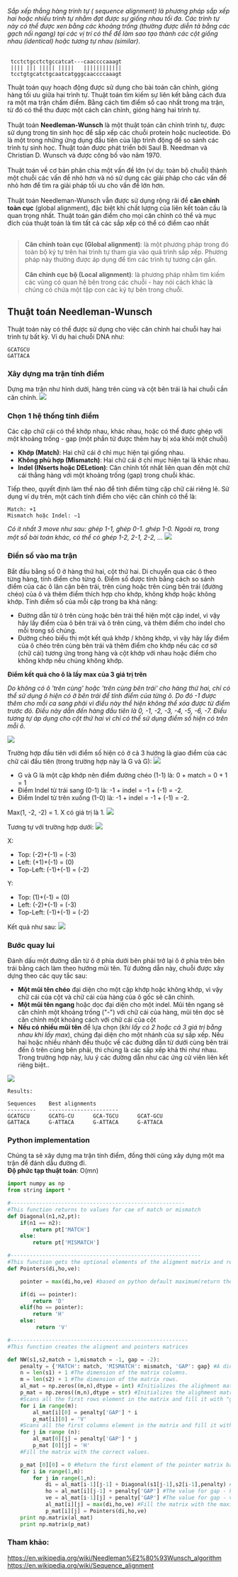 *Sắp xếp thẳng hàng trình tự ( sequence alignment) là phương pháp sắp xếp hai hoặc nhiều trình tự nhằm đạt được sự giống nhau tối đa. Các trình tự này có thể được xen bằng các khoảng trống (thường được diễn tả bằng các gạch nối ngang) tại các vị trí có thể để làm sao tạo thành các cột giống nhau (identical) hoặc tương tự nhau (similar)*.<br><br>
```
 tcctctgcctctgccatcat---caaccccaaagt
 |||| ||| ||||| |||||   ||||||||||||
 tcctgtgcatctgcaatcatgggcaaccccaaagt
```
Thuật toán quy hoạch động được sử dụng cho bài toán căn chỉnh, gióng hàng tối ưu giữa hai trình tự. Thuật toán tìm kiếm sự liên kết bằng cách đưa ra một ma trận chấm điểm. Bằng cách tìm điểm số cao nhất trong ma trận, từ đó có thể thu được một cách căn chỉnh, gióng hàng hai trình tự.<br><br>
Thuật toán **Needleman-Wunsch** là một thuật toán căn chỉnh trình tự,  được sử dụng trong tin sinh học để sắp xếp các chuỗi protein hoặc nucleotide. Đó là một trong những ứng dụng đầu tiên của lập trình động để so sánh các trình tự sinh học. Thuật toán được phát triển bởi Saul B. Needman và Christian D. Wunsch và được công bố vào năm 1970. <br><br>
Thuật toán về cơ bản phân chia một vấn đề lớn (ví dụ: toàn bộ chuỗi) thành một chuỗi các vấn đề nhỏ hơn và nó sử dụng các giải pháp cho các vấn đề nhỏ hơn để tìm ra giải pháp tối ưu cho vấn đề lớn hơn.<br><br>
Thuật toán  Needleman-Wunsch vẫn được sử dụng rộng rãi để **căn chỉnh toàn cục** (global alignment), đặc biệt khi chất lượng của liên kết toàn cầu là quan trọng nhất. Thuật toán gán điểm cho mọi căn chỉnh có thể và mục đích của thuật toán là tìm tất cả các sắp xếp có thể có điểm cao nhất <br><br>
>**Căn chỉnh toàn cục (Global alignment)**:  là một phương pháp trong đó toàn bộ ký tự trên hai trình tự tham gia vào quá trình sắp xếp. Phương pháp này thường được áp dụng để tìm các trình tự tương cận gần.<br><br>
>**Căn chỉnh cục bộ (Local alignment)**:  là phương pháp nhằm tìm kiếm các vùng có quan hệ bên trong các chuỗi - hay nói cách khác là chúng có chứa một tập con các ký tự bên trong chuỗi.<br>

##  Thuật toán Needleman-Wunsch

Thuật toán này có thể được sử dụng cho việc căn chỉnh hai chuỗi hay hai trình tự bất kỳ. Ví dụ hai chuỗi DNA như:
```
GCATGCU
GATTACA
```
### Xây dựng ma trận tính điểm
Dựng ma trận như hình dưới, hàng trên cùng và cột bên trái là hai chuỗi cần căn chỉnh.
![](https://images.viblo.asia/0678edb4-b111-4f1e-8cd8-1ef334e5ceea.PNG)
### Chọn 1 hệ thống tính điểm

Các cặp chữ cái có thể khớp nhau, khác nhau, hoặc có thể được ghép với một khoảng trống - gap (một phần tử được thêm hay bị xóa khỏi một chuỗi)<br>
* **Khớp (Match)**: Hai chữ cái ở chỉ mục hiện tại giống nhau.
* **Không phù hợp (Mismatch)**: Hai chữ cái ở chỉ mục hiện tại là khác nhau.
* **Indel (INserts hoặc DELetion)**: Căn chỉnh tốt nhất liên quan đến một chữ cái thẳng hàng với một khoảng trống (gap) trong chuỗi khác.

Tiếp theo, quyết định làm thế nào để tính điểm từng cặp chữ cái riêng lẻ. Sử dụng ví dụ trên, một cách tính điểm cho việc căn chỉnh có thể là:<br>
```
Match: +1
Mismatch hoặc Indel: −1
```
*Có ít nhất 3 move như sau: ghép 1-1, ghép 0-1. ghép 1-0. Ngoài ra, trong một số bài toán khác, có thể có ghép 1-2, 2-1, 2-2, ...*
![](https://images.viblo.asia/9768d368-93ee-4078-9bc1-8fcae30f64bf.PNG)
### Điền số vào ma trận
Bắt đầu bằng số 0 ở hàng thứ hai, cột thứ hai. Di chuyển qua các ô theo từng hàng, tính điểm cho từng ô. Điểm số được tính bằng cách so sánh điểm của các ô lân cận bên trái, trên cùng hoặc trên cùng bên trái (đường chéo) của ô và thêm điểm thích hợp cho khớp, không khớp hoặc không khớp. Tính điểm số của mỗi cặp trong ba khả năng:<br>
* Đường dẫn từ ô trên cùng hoặc bên trái thể hiện một cặp indel, vì vậy hãy lấy điểm của ô bên trái và ô trên cùng, và thêm điểm cho indel cho mỗi trong số chúng.
* Đường chéo biểu thị một kết quả khớp / không khớp, vì vậy hãy lấy điểm của ô chéo trên cùng bên trái và thêm điểm cho khớp nếu các cơ sở (chữ cái) tương ứng trong hàng và cột khớp với nhau hoặc điểm cho không khớp nếu chúng không khớp.

**Điểm kết quả cho ô là lấy max của 3 giá trị trên**

*Do không có ô 'trên cùng' hoặc 'trên cùng bên trái' cho hàng thứ hai, chỉ có thể sử dụng ô hiện có ở bên trái để tính điểm của từng ô. Do đó -1 được thêm cho mỗi ca sang phải vì điều này thể hiện không thể xóa được từ điểm trước đó. Điều này dẫn đến hàng đầu tiên là 0, -1, -2, -3, -4, -5, -6, -7. Điều tương tự áp dụng cho cột thứ hai vì chỉ có thể sử dụng điểm số hiện có trên mỗi ô.*

![](https://images.viblo.asia/65141e6e-e09c-4976-9c4f-6e5026161766.PNG)

Trường hợp đầu tiên với điểm số hiện có ở cả 3 hướng là giao điểm của các chữ cái đầu tiên (trong trường hợp này là G và G):
![](https://images.viblo.asia/1c90eebf-3789-4dd1-a369-0f5f273d3948.PNG)
* G và G là một cặp khớp nên điểm đường chéo (1-1) là: 0 + match = 0 + 1 = 1
* Điểm Indel từ trái sang (0-1) là: -1 + indel = -1 + (-1) = -2.
* Điểm Indel từ trên xuống (1-0) là: -1 + indel = -1 + (-1) = -2.

Max(1, -2, -2) = 1. X có giá trị là 1. 
![](https://images.viblo.asia/1f13350b-9744-480f-8060-7b1cbec12501.PNG)

Tương tự với trường hợp dưới:
![](https://images.viblo.asia/bd62536c-deb7-4844-aa38-877bb2afaee6.PNG)

X:
* Top: (-2)+(-1) = (-3)
* Left: (+1)+(-1) = (0)
* Top-Left: (-1)+(-1) = (-2)

Y:
* Top: (1)+(-1) = (0)
* Left: (-2)+(-1) = (-3)
* Top-Left: (-1)+(-1) = (-2)

Kết quả như sau:
![](https://images.viblo.asia/3bba9540-c66e-4cd1-8c76-cb1d802f46a7.PNG)

### Bước quay lui
Đánh dấu một đường dẫn từ ô ở phía dưới bên phải trở lại ô ở phía trên bên trái bằng cách làm theo hướng mũi tên. Từ đường dẫn này, chuỗi được xây dựng theo các quy tắc sau:
* **Một mũi tên chéo** đại diện cho một cặp khớp hoặc không khớp, vì vậy chữ cái của cột và chữ cái của hàng của ô gốc sẽ căn chỉnh.
* **Một mũi tên ngang** hoặc dọc đại diện cho một indel. Mũi tên ngang sẽ căn chỉnh một khoảng trống ("-") với chữ cái của hàng, mũi tên dọc sẽ căn chỉnh một khoảng cách với chữ cái của cột
* **Nếu có nhiều mũi tên** để lựa chọn (*khi lấy có 2 hoặc cả 3 giá trị bằng nhau khi lấy max*), chúng đại diện cho một nhánh của sự sắp xếp. Nếu hai hoặc nhiều nhánh đều thuộc về các đường dẫn từ dưới cùng bên trái đến ô trên cùng bên phải, thì chúng là các sắp xếp khả thi như nhau. Trong trường hợp này, lưu ý các đường dẫn như các ứng cử viên liên kết riêng biệt..

![](https://images.viblo.asia/86053b59-29c4-47e1-89fb-ac8ac7e3664c.PNG)

```
Results:

Sequences    Best alignments
---------    ----------------------
GCATGCU      GCATG-CU      GCA-TGCU      GCAT-GCU
GATTACA      G-ATTACA      G-ATTACA      G-ATTACA
```
### Python implementation

Chúng ta sẽ xây dựng ma trận tính điểm, đồng thời cũng xây dựng một ma trận để đánh dẫu đường đi.<br>
**Độ phức tạp thuật toán**: O(mn)

```python
import numpy as np
from string import *

#-------------------------------------------------------
#This function returns to values for cae of match or mismatch
def Diagonal(n1,n2,pt):
    if(n1 == n2):
        return pt['MATCH']
    else:
        return pt['MISMATCH']

#------------------------------------------------------------   
#This function gets the optional elements of the aligment matrix and returns the elements for the pointers matrix.
def Pointers(di,ho,ve):

    pointer = max(di,ho,ve) #based on python default maximum(return the first element).

    if(di == pointer):
        return 'D'
    elif(ho == pointer):
        return 'H'
    else:
         return 'V'    

#--------------------------------------------------------
#This function creates the aligment and pointers matrices

def NW(s1,s2,match = 1,mismatch = -1, gap = -2):
    penalty = {'MATCH': match, 'MISMATCH': mismatch, 'GAP': gap} #A dictionary for all the penalty valuse.
    n = len(s1) + 1 #The dimension of the matrix columns.
    m = len(s2) + 1 #The dimension of the matrix rows.
    al_mat = np.zeros((m,n),dtype = int) #Initializes the alighment matrix with zeros.
    p_mat = np.zeros((m,n),dtype = str) #Initializes the alighment matrix with zeros.
    #Scans all the first rows element in the matrix and fill it with "gap penalty"
    for i in range(m):
        al_mat[i][0] = penalty['GAP'] * i
        p_mat[i][0] = 'V'
    #Scans all the first columns element in the matrix and fill it with "gap penalty"
    for j in range (n):
        al_mat[0][j] = penalty['GAP'] * j
        p_mat [0][j] = 'H'
    #Fill the matrix with the correct values.

    p_mat [0][0] = 0 #Return the first element of the pointer matrix back to 0.
    for i in range(1,m):
        for j in range(1,n):
            di = al_mat[i-1][j-1] + Diagonal(s1[j-1],s2[i-1],penalty) #The value for match/mismatch -  diagonal.
            ho = al_mat[i][j-1] + penalty['GAP'] #The value for gap - horizontal.(from the left cell)
            ve = al_mat[i-1][j] + penalty['GAP'] #The value for gap - vertical.(from the upper cell)
            al_mat[i][j] = max(di,ho,ve) #Fill the matrix with the maximal value.(based on the python default maximum)
            p_mat[i][j] = Pointers(di,ho,ve)
    print np.matrix(al_mat)
    print np.matrix(p_mat)
```

### Tham khảo:
https://en.wikipedia.org/wiki/Needleman%E2%80%93Wunsch_algorithm
https://en.wikipedia.org/wiki/Sequence_alignment